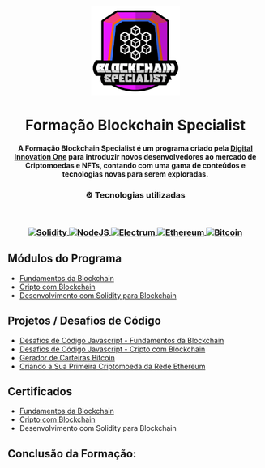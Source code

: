 <div align="center">
<img src="https://github.com/JonathanMagalhaes/dio-blockchain/blob/main/Logo-Blockchain-dio.png" width="175px"> 
</div>
<h1 align="center">Formação Blockchain Specialist</h1>
<h4 align="center">A Formação Blockchain Specialist é um programa criado pela <a href="https://dio.me/sign-up?ref=5OOBD7REKM" target="_blank">Digital Innovation One</a> para introduzir novos desenvolvedores ao mercado de Criptomoedas e NFTs, contando com uma gama de conteúdos e tecnologias novas para serem exploradas.</h4>

<h3 align="center">
⚙️ Tecnologias utilizadas

<p>&nbsp;</p>
<p align="center"> 
  <a href="https://soliditylang.org/">
    <img align="center" src="https://soliditylang.org/images/logo.svg" width = "65px" alt="Solidity" target="_blank" rel="noreferrer">
  </a> 
  <a href="https://nodejs.org/en/">
    <img align="center" src="https://nodejs.org/static/images/logo.svg" width = "65px" alt="NodeJS" target="_blank" rel="noreferrer">
  </a> 
  <a href="https://electrum.org/">
    <img align="center" src="https://electrum.readthedocs.io/en/latest/_static/electrum.png" width = "65px" alt="Electrum" target="_blank" rel="noreferrer">
  </a> 
  <a href="https://ethereum.org/en/"> 
    <img align="center" src="https://cryptologos.cc/logos/ethereum-eth-logo.png?v=023" width = "65px" alt="Ethereum" target="_blank" rel="noreferrer">
  </a> 
  <a href="https://bitcoin.org/en/">
    <img align="center" src="https://cryptologos.cc/logos/bitcoin-btc-logo.png?v=023" width = "65px" alt="Bitcoin" target="_blank" rel="noreferrer">
  <a/>
</p>
</h3>

## Módulos do Programa

- [Fundamentos da Blockchain](https://github.com/JonathanMagalhaes/dio-blockchain/tree/main/Fundamentos%20da%20Blockchain)
- [Cripto com Blockchain](https://github.com/JonathanMagalhaes/dio-blockchain/tree/main/Cripto%20com%20Blockchain)
- [Desenvolvimento com Solidity para Blockchain](https://github.com/JonathanMagalhaes/dio-blockchain/tree/main/Desenvolvimento%20com%20Solidity%20para%20Blockchain)

## Projetos / Desafios de Código

- [Desafios de Código Javascript - Fundamentos da Blockchain](https://github.com/JonathanMagalhaes/dio-blockchain/tree/main/Fundamentos%20da%20Blockchain/Desafios%20de%20C%C3%B3digo)
- [Desafios de Código Javascript - Cripto com Blockchain](https://github.com/JonathanMagalhaes/dio-blockchain/tree/main/Cripto%20com%20Blockchain/Desafios%20de%20C%C3%B3digo)
- [Gerador de Carteiras Bitcoin](https://github.com/JonathanMagalhaes/dio-blockchain/tree/main/Fundamentos%20da%20Blockchain/Gerador%20de%20Carteiras%20Bitcoin)
- [Criando a Sua Primeira Criptomoeda da Rede Ethereum](https://github.com/JonathanMagalhaes/dio-blockchain/tree/main/Desenvolvimento%20com%20Solidity%20para%20Blockchain/primeira-cripto/contracts)

## Certificados

- [Fundamentos da Blockchain](https://github.com/JonathanMagalhaes/dio-blockchain/tree/main/Fundamentos%20da%20Blockchain/Certificados)
- [Cripto com Blockchain](https://github.com/JonathanMagalhaes/dio-blockchain/tree/main/Cripto%20com%20Blockchain/Certificados)
- Desenvolvimento com Solidity para Blockchain

## Conclusão da Formação: 
